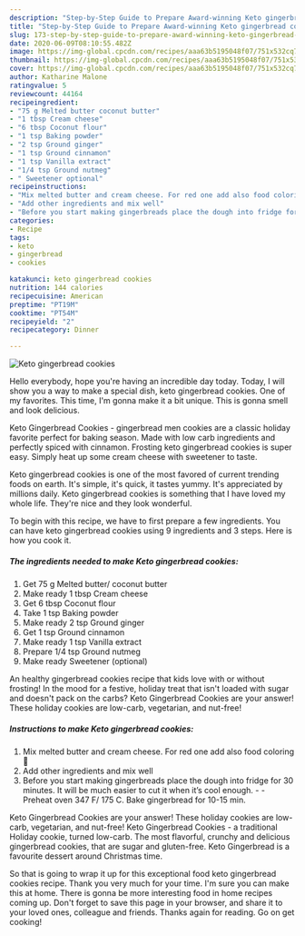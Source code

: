 ```yaml
---
description: "Step-by-Step Guide to Prepare Award-winning Keto gingerbread cookies"
title: "Step-by-Step Guide to Prepare Award-winning Keto gingerbread cookies"
slug: 173-step-by-step-guide-to-prepare-award-winning-keto-gingerbread-cookies
date: 2020-06-09T08:10:55.482Z
image: https://img-global.cpcdn.com/recipes/aaa63b5195048f07/751x532cq70/keto-gingerbread-cookies-recipe-main-photo.jpg
thumbnail: https://img-global.cpcdn.com/recipes/aaa63b5195048f07/751x532cq70/keto-gingerbread-cookies-recipe-main-photo.jpg
cover: https://img-global.cpcdn.com/recipes/aaa63b5195048f07/751x532cq70/keto-gingerbread-cookies-recipe-main-photo.jpg
author: Katharine Malone
ratingvalue: 5
reviewcount: 44164
recipeingredient:
- "75 g Melted butter coconut butter"
- "1 tbsp Cream cheese"
- "6 tbsp Coconut flour"
- "1 tsp Baking powder"
- "2 tsp Ground ginger"
- "1 tsp Ground cinnamon"
- "1 tsp Vanilla extract"
- "1/4 tsp Ground nutmeg"
- " Sweetener optional"
recipeinstructions:
- "Mix melted butter and cream cheese. For red one add also food coloring 🔴"
- "Add other ingredients and mix well"
- "Before you start making gingerbreads place the dough into fridge for 30 minutes. It will be much easier to cut it when it’s cool enough.  Preheat oven 347 F/ 175 C. Bake gingerbread for 10-15 min."
categories:
- Recipe
tags:
- keto
- gingerbread
- cookies

katakunci: keto gingerbread cookies 
nutrition: 144 calories
recipecuisine: American
preptime: "PT19M"
cooktime: "PT54M"
recipeyield: "2"
recipecategory: Dinner

---
```



![Keto gingerbread cookies](https://img-global.cpcdn.com/recipes/aaa63b5195048f07/751x532cq70/keto-gingerbread-cookies-recipe-main-photo.jpg)

Hello everybody, hope you're having an incredible day today. Today, I will show you a way to make a special dish, keto gingerbread cookies. One of my favorites. This time, I'm gonna make it a bit unique. This is gonna smell and look delicious.

Keto Gingerbread Cookies - gingerbread men cookies are a classic holiday favorite perfect for baking season. Made with low carb ingredients and perfectly spiced with cinnamon. Frosting keto gingerbread cookies is super easy. Simply heat up some cream cheese with sweetener to taste.

Keto gingerbread cookies is one of the most favored of current trending foods on earth. It's simple, it's quick, it tastes yummy. It's appreciated by millions daily. Keto gingerbread cookies is something that I have loved my whole life. They're nice and they look wonderful.


To begin with this recipe, we have to first prepare a few ingredients. You can have keto gingerbread cookies using 9 ingredients and 3 steps. Here is how you cook it.

<!--inarticleads1-->

##### The ingredients needed to make Keto gingerbread cookies:

1. Get 75 g Melted butter/ coconut butter
1. Make ready 1 tbsp Cream cheese
1. Get 6 tbsp Coconut flour
1. Take 1 tsp Baking powder
1. Make ready 2 tsp Ground ginger
1. Get 1 tsp Ground cinnamon
1. Make ready 1 tsp Vanilla extract
1. Prepare 1/4 tsp Ground nutmeg
1. Make ready  Sweetener (optional)


An healthy gingerbread cookies recipe that kids love with or without frosting! In the mood for a festive, holiday treat that isn&#39;t loaded with sugar and doesn&#39;t pack on the carbs? Keto Gingerbread Cookies are your answer! These holiday cookies are low-carb, vegetarian, and nut-free! 

<!--inarticleads2-->

##### Instructions to make Keto gingerbread cookies:

1. Mix melted butter and cream cheese. For red one add also food coloring 🔴
1. Add other ingredients and mix well
1. Before you start making gingerbreads place the dough into fridge for 30 minutes. It will be much easier to cut it when it’s cool enough. -  - Preheat oven 347 F/ 175 C. Bake gingerbread for 10-15 min.


Keto Gingerbread Cookies are your answer! These holiday cookies are low-carb, vegetarian, and nut-free! Keto Gingerbread Cookies - a traditional Holiday cookie, turned low-carb. The most flavorful, crunchy and delicious gingerbread cookies, that are sugar and gluten-free. Keto Gingerbread is a favourite dessert around Christmas time. 

So that is going to wrap it up for this exceptional food keto gingerbread cookies recipe. Thank you very much for your time. I'm sure you can make this at home. There is gonna be more interesting food in home recipes coming up. Don't forget to save this page in your browser, and share it to your loved ones, colleague and friends. Thanks again for reading. Go on get cooking!
